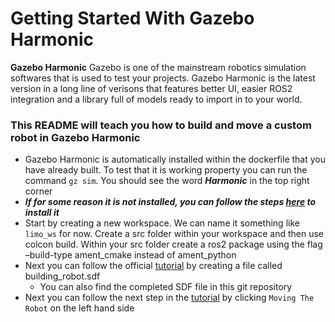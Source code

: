 # Getting Started With Gazebo Harmonic

**Gazebo Harmonic** 
Gazebo is one of the mainstream robotics simulation softwares that is used to test your projects. Gazebo Harmonic is the latest version in a long line of verisons that features better UI, easier ROS2 integration and a library full of models ready to import in to your world.

### This README will teach you how to build and move a custom robot in Gazebo Harmonic
- Gazebo Harmonic is automatically installed within the dockerfile that you have already built. To test that it is working property you can run the command `gz sim`. You should see the word ***Harmonic*** in the top right corner
- ***If for some reason it is not installed, you can follow the steps [here](https://gazebosim.org/docs/harmonic/install) to install it***
- Start by creating a new workspace. We can name it something like `limo_ws` for now. Create a src folder within your workspace and then use colcon build. Within your src folder create a ros2 package using the flag –build-type ament_cmake instead of ament_python
- Next you can follow the official [tutorial](https://gazebosim.org/docs/harmonic/building_robot) by creating a file called building_robot.sdf
    - You can also find the completed SDF file in this git repository
- Next you can follow the next step in the [tutorial](https://gazebosim.org/docs/harmonic/moving_robot) by clicking `Moving The Robot` on the left hand side



